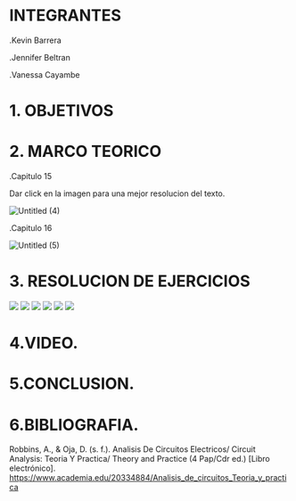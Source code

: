 # INTEGRANTES

.Kevin Barrera

.Jennifer Beltran

.Vanessa Cayambe

# 1. OBJETIVOS


# 2. MARCO TEORICO

.Capitulo 15

Dar click en la imagen para una mejor resolucion del texto.

![Untitled (4)](https://user-images.githubusercontent.com/84421020/131774226-f0d09fa6-b72a-4de2-855b-54e1ffcea8f4.jpg)


.Capitulo 16

![Untitled (5)](https://user-images.githubusercontent.com/84421020/131776923-631db3c4-d1fe-4719-b7be-c1723d023d20.jpg)



# 3. RESOLUCION DE EJERCICIOS

![](https://github.com/Kevinsan21/Pictures-deber2p3/blob/main/cap15%20y%2016_page-0001.jpg)
![](https://github.com/Kevinsan21/Pictures-deber2p3/blob/main/cap15%20y%2016_page-0002.jpg)
![](https://github.com/Kevinsan21/Pictures-deber2p3/blob/main/cap15%20y%2016_page-0003.jpg)
![](https://github.com/Kevinsan21/Pictures-deber2p3/blob/main/cap15%20y%2016_page-0004.jpg)
![](https://github.com/Kevinsan21/Pictures-deber2p3/blob/main/cap15%20y%2016_page-0005.jpg)
![](https://github.com/Kevinsan21/Pictures-deber2p3/blob/main/cap15%20y%2016_page-0006.jpg)

# 4.VIDEO.


# 5.CONCLUSION.






# 6.BIBLIOGRAFIA.
Robbins, A., & Oja, D. (s. f.). Analisis De Circuitos Electricos/ Circuit Analysis: Teoria Y Practica/ Theory and Practice (4 Pap/Cdr ed.) [Libro electrónico]. https://www.academia.edu/20334884/Analisis_de_circuitos_Teoria_y_practica

































